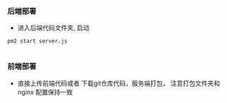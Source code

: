 
### 后端部署

- 进入后端代码文件夹, 启动

```
pm2 start server.js


```


### 前端部署

- 直接上传前端代码或者 下载git仓库代码，服务端打包， 注意打包文件夹和nginx 配置保持一致


